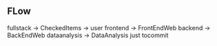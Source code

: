 ## FLow

fullstack -> CheckedItems -> user
frontend -> FrontEndWeb
backend -> BackEndWeb
dataanalysis -> DataAnalysis
just tocommit